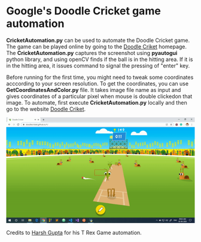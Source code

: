 # Google's Doodle Cricket game automation
**CricketAutomation.py** can be used to automate the Doodle Cricket game. The game can be played online by going to the [Doodle Criket](https://doodlecricket.github.io/#/ "Doodle Criket's Homepage") homepage. The **CricketAutomation.py** captures the screenshot using **pyautogui** python library, and using openCV finds if the ball is in the hitting area. If it is in the hitting area, it issues command to signal the pressing of "enter" key.

Before running for the first time, you might need to tweak some coordinates acccording to your screen resolution. To get the coordinates, you can use **GetCoordinatesAndColor.py** file. It takes image file name as input and gives coordinates of a particular pixel when mouse is double clickedon that image. To automate, first execute **CricketAutomation.py** locally and then go to the website [Doodle Criket](https://doodlecricket.github.io/#/ "Doodle Criket's Homepage"). 

![](Demo.gif)

Credits to [Harsh Gupta](https://github.com/Harsh1347) for his T Rex Game automation.
